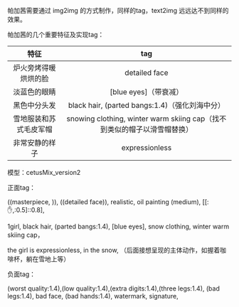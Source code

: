帕加茜需要通过 img2img 的方式制作，同样的tag，text2img 远远达不到同样的效果。

帕加茜的几个重要特征及实现tag：

| 特征 | tag |
| :---: | :---: |
| 炉火旁烤得暖烘烘的脸 | detailed face |
| 淡蓝色的眼睛 | [blue eyes]（带衰减）|
| 黑色中分头发 | black hair, (parted bangs:1.4)（强化刘海中分）|
| 雪地服装和苏式毛皮军帽 | snowing clothing, winter warm skiing cap（找不到类似的帽子以滑雪帽替换）|
| 非常安静的样子 | expressionless |


模型：cetusMix_version2

正面tag：

((masterpiece, )), ((detailed face)), realistic, oil painting \(medium\), [[:✋,:0.5]::0.8],

1girl, black hair, (parted bangs:1.4), [blue eyes], snow clothing, winter warm skiing cap，

the girl is expressionless, in the snow, （后面接想呈现的主体动作，如握着咖啡杯，躺在雪地上等）

负面tag：

(worst quality:1.4),(low quality:1.4),(extra digits:1.4),(three legs:1.4), (bad legs:1.4), bad face, (bad hands:1.4), watermark, signature,
